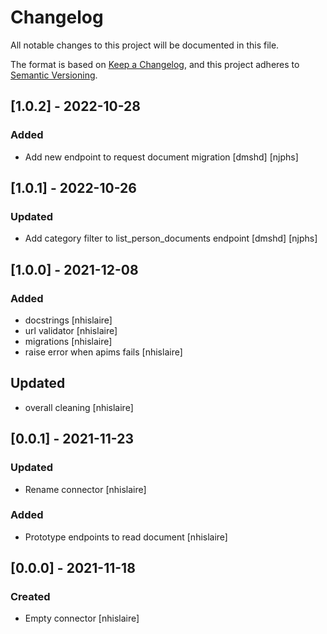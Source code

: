 # Changelog
All notable changes to this project will be documented in this file.

The format is based on [Keep a Changelog](https://keepachangelog.com/en/1.0.0/),
and this project adheres to [Semantic Versioning](https://semver.org/spec/v2.0.0.html).

## [1.0.2] - 2022-10-28
### Added
- Add new endpoint to request document migration [dmshd] [njphs]

## [1.0.1] - 2022-10-26
### Updated
- Add category filter to list_person_documents endpoint [dmshd] [njphs]

## [1.0.0] - 2021-12-08
### Added
- docstrings [nhislaire]
- url validator [nhislaire]
- migrations [nhislaire]
- raise error when apims fails [nhislaire]
## Updated
- overall cleaning [nhislaire]

## [0.0.1] - 2021-11-23
### Updated
- Rename connector [nhislaire]
### Added
- Prototype endpoints to read document [nhislaire]

## [0.0.0] - 2021-11-18
### Created
- Empty connector [nhislaire]
